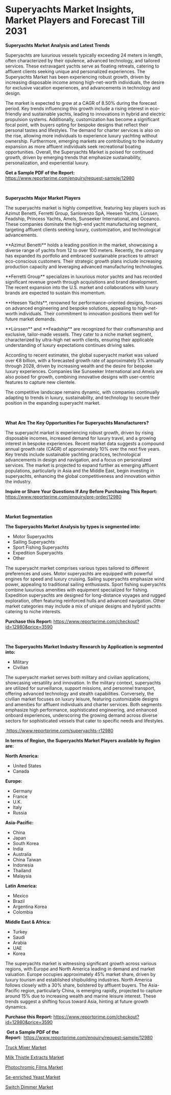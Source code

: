 <p><h1>Superyachts Market Insights, Market Players and Forecast Till 2031</h1></p><p><strong>Superyachts Market Analysis and Latest Trends</strong></p>
<p><p>Superyachts are luxurious vessels typically exceeding 24 meters in length, often characterized by their opulence, advanced technology, and tailored services. These extravagant yachts serve as floating retreats, catering to affluent clients seeking unique and personalized experiences. The Superyachts Market has been experiencing robust growth, driven by increasing disposable income among high-net-worth individuals, the desire for exclusive vacation experiences, and advancements in technology and design. </p><p>The market is expected to grow at a CAGR of 8.50% during the forecast period. Key trends influencing this growth include a rising interest in eco-friendly and sustainable yachts, leading to innovations in hybrid and electric propulsion systems. Additionally, customization has become a significant focal point, with buyers opting for bespoke designs that reflect their personal tastes and lifestyles. The demand for charter services is also on the rise, allowing more individuals to experience luxury yachting without ownership. Furthermore, emerging markets are contributing to the industry expansion as more affluent individuals seek recreational boating opportunities. Overall, the Superyachts Market is poised for continued growth, driven by emerging trends that emphasize sustainability, personalization, and experiential luxury.</p></p>
<p><strong>Get a Sample PDF of the Report:&nbsp;</strong> <a href="https://www.reportprime.com/enquiry/request-sample/12980?utm_campaign=1140&utm_medium=2&utm_source=Github&utm_content=ia&utm_term=10102024&utm_id=superyachts">https://www.reportprime.com/enquiry/request-sample/12980</a></p>
<p>&nbsp;</p>
<p><strong>Superyachts Major Market Players</strong></p>
<p><p>The superyachts market is highly competitive, featuring key players such as Azimut Benetti, Ferretti Group, Sanlorenzo SpA, Heesen Yachts, Lürssen, Feadship, Princess Yachts, Amels, Sunseeker International, and Oceanco. These companies dominate the high-end yacht manufacturing segment, targeting affluent clients seeking luxury, customization, and technological advancements.</p><p>**Azimut Benetti** holds a leading position in the market, showcasing a diverse range of yachts from 12 to over 100 meters. Recently, the company has expanded its portfolio and embraced sustainable practices to attract eco-conscious customers. Their strategic growth plans include increasing production capacity and leveraging advanced manufacturing technologies.</p><p>**Ferretti Group** specializes in luxurious motor yachts and has recorded significant revenue growth through acquisitions and brand development. The recent expansion into the U.S. market and collaborations with luxury brands are expected to sustain this momentum.</p><p>**Heesen Yachts**, renowned for performance-oriented designs, focuses on advanced engineering and bespoke solutions, appealing to high-net-worth individuals. Their commitment to innovation positions them well for future market demands.</p><p>**Lürssen** and **Feadship** are recognized for their craftsmanship and exclusive, tailor-made vessels. They cater to a niche market segment, characterized by ultra-high net worth clients, ensuring their applicable understanding of luxury expectations continues driving sales.</p><p>According to recent estimates, the global superyacht market was valued over €8 billion, with a forecasted growth rate of approximately 5% annually through 2028, driven by increasing wealth and the desire for bespoke luxury experiences. Companies like Sunseeker International and Amels are also poised for growth, combining innovative designs with user-centric features to capture new clientele.</p><p>The competitive landscape remains dynamic, with companies continually adapting to trends in luxury, sustainability, and technology to secure their position in the expanding superyacht market.</p></p>
<p>&nbsp;</p>
<p><strong>What Are The Key Opportunities For Superyachts Manufacturers?</strong></p>
<p><p>The superyacht market is experiencing robust growth, driven by rising disposable incomes, increased demand for luxury travel, and a growing interest in bespoke experiences. Recent market data suggests a compound annual growth rate (CAGR) of approximately 10% over the next five years. Key trends include sustainable yachting practices, technological advancements in design and navigation, and a focus on personalized services. The market is projected to expand further as emerging affluent populations, particularly in Asia and the Middle East, begin investing in superyachts, enhancing the global competitiveness and innovation within the industry.</p></p>
<p><strong>Inquire or Share Your Questions If Any Before Purchasing This Report:</strong> <a href="https://www.reportprime.com/enquiry/pre-order/12980?utm_campaign=1140&utm_medium=2&utm_source=Github&utm_content=ia&utm_term=10102024&utm_id=superyachts">https://www.reportprime.com/enquiry/pre-order/12980</a></p>
<p>&nbsp;</p>
<p><strong>Market Segmentation</strong></p>
<p><strong>The Superyachts Market Analysis by types is segmented into:</strong></p>
<p><ul><li>Motor Superyachts</li><li>Sailing Superyachts</li><li>Sport Fishing Superyachts</li><li>Expedition Superyachts</li><li>Other</li></ul></p>
<p><p>The superyacht market comprises various types tailored to different preferences and uses. Motor superyachts are equipped with powerful engines for speed and luxury cruising. Sailing superyachts emphasize wind power, appealing to traditional sailing enthusiasts. Sport fishing superyachts combine luxurious amenities with equipment specialized for fishing. Expedition superyachts are designed for long-distance voyages and rugged exploration, often featuring reinforced hulls and advanced navigation. Other market categories may include a mix of unique designs and hybrid yachts catering to niche interests.</p></p>
<p><strong>Purchase this Report:&nbsp;</strong><a href="https://www.reportprime.com/checkout?id=12980&price=3590&utm_campaign=1140&utm_medium=2&utm_source=Github&utm_content=ia&utm_term=10102024&utm_id=superyachts">https://www.reportprime.com/checkout?id=12980&price=3590</a></p>
<p>&nbsp;</p>
<p><strong>The Superyachts Market Industry Research by Application is segmented into:</strong></p>
<p><ul><li>Military</li><li>Civilian</li></ul></p>
<p><p>The superyacht market serves both military and civilian applications, showcasing versatility and innovation. In the military context, superyachts are utilized for surveillance, support missions, and personnel transport, offering advanced technology and stealth capabilities. Conversely, the civilian market focuses on luxury leisure, featuring customizable designs and amenities for affluent individuals and charter services. Both segments emphasize high performance, sophisticated engineering, and enhanced onboard experiences, underscoring the growing demand across diverse sectors for sophisticated vessels that cater to specific needs and lifestyles.</p></p>
<p><a href="https://www.reportprime.com/superyachts-r12980?utm_campaign=1140&utm_medium=2&utm_source=Github&utm_content=ia&utm_term=10102024&utm_id=superyachts">&nbsp;https://www.reportprime.com/superyachts-r12980</a></p>
<p><strong>In terms of Region, the Superyachts Market Players available by Region are:</strong></p>
<p>
    <p> <strong> North America: </strong>
        <ul>
            <li>United States</li>
            <li>Canada</li>
        </ul>
        </p> 
    <p> <strong> Europe: </strong>
        <ul>
            <li>Germany</li>
            <li>France</li>
            <li>U.K.</li>
            <li>Italy</li>
            <li>Russia</li>
        </ul>
        </p> 
    <p> <strong> Asia-Pacific: </strong>
        <ul>
            <li>China</li>
            <li>Japan</li>
            <li>South Korea</li>
            <li>India</li>
            <li>Australia</li>
            <li>China Taiwan</li>
            <li>Indonesia</li>
            <li>Thailand</li>
            <li>Malaysia</li>
        </ul>
        </p> 
    <p> <strong> Latin America: </strong>
        <ul>
            <li>Mexico</li>
            <li>Brazil</li>
            <li>Argentina Korea</li>
            <li>Colombia</li>
        </ul>
        </p> 
    <p> <strong> Middle East & Africa: </strong>
        <ul>
            <li>Turkey</li>
            <li>Saudi</li>
            <li>Arabia</li>
            <li>UAE</li>
            <li>Korea</li>
        </ul>
    </p>
    </p>
<p><p>The superyachts market is witnessing significant growth across various regions, with Europe and North America leading in demand and market valuation. Europe occupies approximately 45% market share, driven by luxury tourism and established shipbuilding industries. North America follows closely with a 30% share, bolstered by affluent buyers. The Asia-Pacific region, particularly China, is emerging rapidly, projected to capture around 15% due to increasing wealth and marine leisure interest. These trends suggest a shifting focus toward Asia, hinting at future growth dynamics.</p></p>
<p><strong>Purchase this Report: </strong><a href="https://www.reportprime.com/checkout?id=12980&price=3590&utm_campaign=1140&utm_medium=2&utm_source=Github&utm_content=ia&utm_term=10102024&utm_id=superyachts">https://www.reportprime.com/checkout?id=12980&price=3590</a></p>
<p>&nbsp;<strong>Get a Sample PDF of the Report:&nbsp;&nbsp;</strong><a href="https://www.reportprime.com/enquiry/request-sample/12980?utm_campaign=1140&utm_medium=2&utm_source=Github&utm_content=ia&utm_term=10102024&utm_id=superyachts">https://www.reportprime.com/enquiry/request-sample/12980</a></p>
<p><strong></strong></p>
<p><p><a href="https://github.com/indrystar/Market-Research-Report-List-5/blob/main/truck-mixer-market.md?utm_campaign=1140&utm_medium=2&utm_source=Github&utm_content=ia&utm_term=10102024&utm_id=superyachts">Truck Mixer Market</a></p><p><a href="https://www.linkedin.com/pulse/milk-thistle-extracts-spectrum-usage-patterns-sector-evolution-yscce?utm_campaign=1140&utm_medium=2&utm_source=Github&utm_content=ia&utm_term=10102024&utm_id=superyachts">Milk Thistle Extracts Market</a></p><p><a href="https://www.linkedin.com/pulse/global-photochromic-films-market-opportunities-challenges2024-wjnte?utm_campaign=1140&utm_medium=2&utm_source=Github&utm_content=ia&utm_term=10102024&utm_id=superyachts">Photochromic Films Market</a></p><p><a href="https://issuu.com/reportprime-2/docs/se-enriched-yeast-market-size-2030._fbe0420a6854cb?utm_campaign=1140&utm_medium=2&utm_source=Github&utm_content=ia&utm_term=10102024&utm_id=superyachts">Se-enriched Yeast Market</a></p><p><a href="https://www.linkedin.com/pulse/deep-dive-switch-dimmer-market-itstrends-segmentation-competitive-chcnc?utm_campaign=1140&utm_medium=2&utm_source=Github&utm_content=ia&utm_term=10102024&utm_id=superyachts">Switch Dimmer Market</a></p></p>